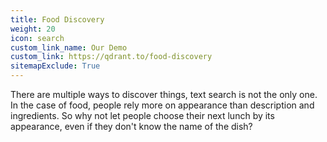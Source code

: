```yaml
---
title: Food Discovery
weight: 20
icon: search
custom_link_name: Our Demo
custom_link: https://qdrant.to/food-discovery
sitemapExclude: True
---
```


There are multiple ways to discover things, text search is not the only one. 
In the case of food, people rely more on appearance than description and ingredients.
So why not let people choose their next lunch by its appearance, even if they don't know the name of the dish?